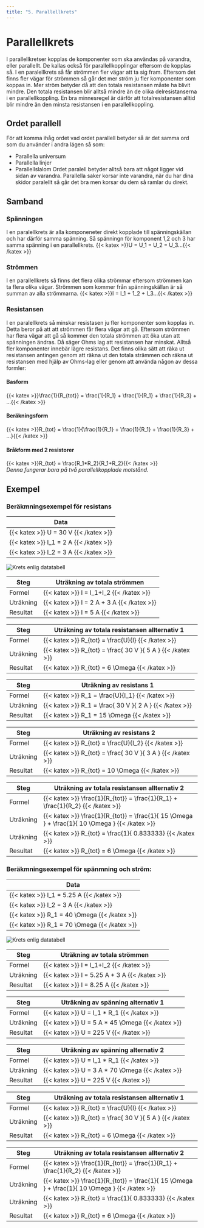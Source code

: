 ```yaml
---
title: "5. Parallellkrets"
---
```

# Parallellkrets

I parallellkretser kopplas de komponenter som ska användas på varandra, eller parallellt. De kallas också för parallellkopplingar eftersom de kopplas så. I en paralellkrets så får strömmen fler vägar att ta sig fram. Eftersom det finns fler vägar för strömmen så går det mer ström ju fler komponenter som koppas in. Mer ström betyder då att den totala resistansen måste ha blivit mindre.
Den totala resistansen blir alltså mindre än de olika delresistanserna i en parallellkoppling. En bra minnesregel är därför att totalresistansen alltid blir mindre än den minsta resistansen i en
parallellkoppling.

## Ordet parallell
För att komma ihåg ordet vad ordet parallell betyder så är det samma ord som du använder i andra lägen så som:
 * Parallella universum
 * Parallella linjer
 * Parallellslalom
Ordet paralell betyder alltså bara att något ligger vid sidan av varandra. Parallella saker korsar inte varandra, när du har dina skidor paralellt så går det bra men korsar du dem så ramlar du direkt.

## Samband
### Spänningen
I en paralellkrets är alla komponeneter direkt kopplade till spänningskällan och har därför samma spänning. Så spänningn för komponent 1,2 och 3 har samma spänning i en parallellkrets.
{{< katex >}}U = U_1 = U_2 = U_3...{{< /katex >}} 

### Strömmen
I en parallellkrets så finns det flera olika strömmar eftersom strömmen kan ta flera olika vägar. Strömmen som kommer från spänningskällan är så summan av alla strömmarna.
{{< katex >}}I = I_1 + 1_2 + I_3...{{< /katex >}}

### Resistansen
I en paralellkrets så minskar resistasen ju fler komponenter som kopplas in. Detta beror på att att strömmen får flera vägar att gå. Eftersom strömmen har flera vägar att gå så kommer den totala strömmen att öka utan att spänningen ändras. Då säger Ohms lag att resistansen har minskat. Alltså fler komponenter innebär lägre resistans. Det finns olika sätt att räka ut resistansen antingen genom att räkna ut den totala strämmen och räkna ut resistansen med hjälp av Ohms-lag eller genom att använda någon av dessa formler:

#### Basform
{{< katex >}}\frac{1}{R_{tot}} = \frac{1}{R_1} + \frac{1}{R_1} + \frac{1}{R_3} + ...{{< /katex >}}

#### Beräkningsform
{{< katex >}}R_{tot} = \frac{1}{\frac{1}{R_1} + \frac{1}{R_1} + \frac{1}{R_3} + ...}{{< /katex >}}

#### Bråkform med 2 resistorer
{{< katex >}}R_{tot} = \frac{R_1*R_2}{R_1+R_2}{{< /katex >}}  
*Denna fungerar bara på två parallellkopplade motstånd.*

## Exempel

### Beräkmningsexempel för resistans
| Data                                     |
| ---------------------------------------- |
| {{< katex >}} U = 30 V {{< /katex >}}    | 
| {{< katex >}} I_1 = 2 A {{< /katex >}}   |
| {{< katex >}} I_2 = 3 A {{< /katex >}}   |

![ Krets enlig datatabell ](/parallell1.png)

| Steg      | Uträkning av totala strömmen |
| --------- | ---------------------------- |
| Formel    | {{< katex >}} I = I_1+I_2 {{< /katex >}}   |
| Uträkning | {{< katex >}} I = 2 A + 3 A  {{< /katex >}} |
| Resultat  | {{< katex >}} I = 5 A {{< /katex >}} |

| Steg      | Uträkning av totala resistansen allternativ 1 |
| --------- | ---------------------------- |
| Formel    | {{< katex >}} R_{tot} = \frac{U}{I} {{< /katex >}}   |
| Uträkning | {{< katex >}} R_{tot} = \frac{ 30 V }{ 5 A } {{< /katex >}} |
| Resultat  | {{< katex >}} R_{tot} = 6 \Omega {{< /katex >}} |

| Steg      | Uträkning av resistans 1 |
| --------- | ---------------------------- |
| Formel    | {{< katex >}} R_1 = \frac{U}{I_1} {{< /katex >}}   |
| Uträkning | {{< katex >}} R_1 = \frac{ 30 V }{ 2 A } {{< /katex >}} |
| Resultat  | {{< katex >}} R_1 = 15 \Omega {{< /katex >}} |

| Steg      | Uträkning av resistans 2 |
| --------- | ---------------------------- |
| Formel    | {{< katex >}} R_{tot} = \frac{U}{I_2} {{< /katex >}}   |
| Uträkning | {{< katex >}} R_{tot} = \frac{ 30 V }{ 3 A } {{< /katex >}} |
| Resultat  | {{< katex >}} R_{tot} = 10 \Omega {{< /katex >}} |

| Steg      | Uträkning av totala resistansen allternativ 2 |
| --------- | ---------------------------- |
| Formel    | {{< katex >}} \frac{1}{R_{tot}} = \frac{1}{R_1} + \frac{1}{R_2} {{< /katex >}}   |
| Uträkning | {{< katex >}} \frac{1}{R_{tot}} = \frac{1}{ 15 \Omega } + \frac{1}{ 10 \Omega } {{< /katex >}} |
| Uträkning | {{< katex >}} R_{tot} = \frac{1}{ 0.833333}  {{< /katex >}} |
| Resultat  | {{< katex >}} R_{tot} = 6 \Omega {{< /katex >}} |


### Beräkmningsexempel för spänmning och ström:
| Data                                           |
| ---------------------------------------------- |
| {{< katex >}} I_1 = 5.25 A {{< /katex >}}         |
| {{< katex >}} I_2 = 3 A {{< /katex >}}         | 
| {{< katex >}} R_1 = 40 \Omega {{< /katex >}}   |
| {{< katex >}} R_1 = 70 \Omega {{< /katex >}}   |

![ Krets enlig datatabell ](/parallell2.png)

| Steg      | Uträkning av totala strömmen |
| --------- | ---------------------------- |
| Formel    | {{< katex >}} I = I_1+I_2 {{< /katex >}}   |
| Uträkning | {{< katex >}} I = 5.25 A + 3 A  {{< /katex >}} |
| Resultat  | {{< katex >}} I = 8.25 A {{< /katex >}} |

| Steg      | Uträkning av spänning alternativ 1 |
| --------- | ---------------------------- |
| Formel    | {{< katex >}} U = I_1 * R_1 {{< /katex >}}   |
| Uträkning | {{< katex >}} U = 5 A * 45 \Omega {{< /katex >}} |
| Resultat  | {{< katex >}} U = 225 V {{< /katex >}} |

| Steg      | Uträkning av spänning alternativ 2 |
| --------- | ---------------------------- |
| Formel    | {{< katex >}} U = I_1 * R_1 {{< /katex >}}   |
| Uträkning | {{< katex >}} U = 3 A * 70 \Omega {{< /katex >}} |
| Resultat  | {{< katex >}} U = 225 V {{< /katex >}} |

| Steg      | Uträkning av totala resistansen allternativ 1 |
| --------- | ---------------------------- |
| Formel    | {{< katex >}} R_{tot} = \frac{U}{I} {{< /katex >}}   |
| Uträkning | {{< katex >}} R_{tot} = \frac{ 30 V }{ 5 A } {{< /katex >}} |
| Resultat  | {{< katex >}} R_{tot} = 6 \Omega {{< /katex >}} |

| Steg      | Uträkning av totala resistansen allternativ 2 |
| --------- | ---------------------------- |
| Formel    | {{< katex >}} \frac{1}{R_{tot}} = \frac{1}{R_1} + \frac{1}{R_2} {{< /katex >}}   |
| Uträkning | {{< katex >}} \frac{1}{R_{tot}} = \frac{1}{ 15 \Omega } + \frac{1}{ 10 \Omega } {{< /katex >}} |
| Uträkning | {{< katex >}} R_{tot} = \frac{1}{ 0.833333}  {{< /katex >}} |
| Resultat  | {{< katex >}} R_{tot} = 6 \Omega {{< /katex >}} |